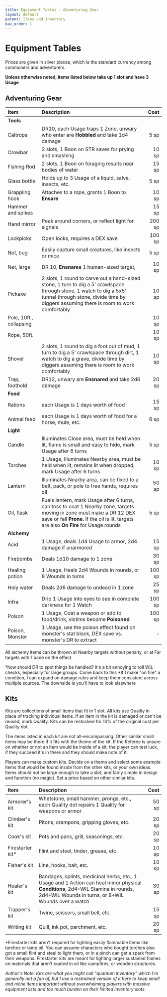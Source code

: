 ```yaml
---
title: Equipment Tables - Adventuring Gear
layout: default
parent: Items and Inventory
nav_order: 1
---
```


# Equipment Tables

Prices are given in silver pieces, which is the standard currency among commoners and adventurers.

**Unless otherwise noted, items listed below take up 1 slot and have 3 Usage**

## Adventuring Gear

|Item|Description|Cost|
|:----------------|:---------------------------------------------------------|------:|
|**Tools**|
|Caltrops|DR10, each Usage traps 1 Zone, unwary who enter are **Hobbled** and take 1d4 damage|5 sp|
|Crowbar|2 slots, 1 Boon on STR saves for prying and smashing|10 sp|
|Fishing Rod|2 slots, 1 Boon on foraging results near bodies of water|15 sp|
|Glass bottle|Holds up to 3 Usage of a liquid, salve, insects, etc.|5 sp|
|Grappling hook|Attaches to a rope, grants 1 Boon to **Ensare**|10 sp|
|Hammer and spikes||15 sp|
|Hand mirror|Peak around corners, or reflect light for signals|200 sp|
|Lockpicks|Open locks, requires a DEX save|100 sp|
|Net, bug|Easily capture small creatures, like insects or mice|5 sp|
|Net, large|DR 10, **Ensnares** 1 human-sized target,|10 sp|
|Pickaxe|2 slots, 1 round to carve out a hand-sized stone, 1 turn to dig a 5' crawlspace through stone, 1 watch to dig a 5x5' tunnel through stone, divide time by diggers assuming there is room to work comfortably |10 sp|
|Pole, 10ft., collapsing||10 sp|
|Rope, 50ft.||10 sp|
|Shovel|2 slots, 1 round to dig a foot out of mud, 1 turn to dig a 5' crawlspace through dirt, 1 watch to dig a grave, divide time by diggers assuming there is room to work comfortably |10 sp|
|Trap, foothold|DR12, unwary are **Ensnared** and take 2d6 damage|20 sp|
|**Food**|
|Rations|each Usage is 1 days worth of food|15 sp|
|Animal feed|each Usage is 1 days worth of food for a horse, mule, etc.|6 sp|
|**Light**|
|Candle|Illuminates Close area, must be held when lit, flame is small and easy to hide, mark Usage after 6 turns|5 sp|
|Torches|1 Usage, Illuminates Nearby area, must be held when lit, remains lit when dropped, mark Usage after 6 turns|10 sp|
|Lantern|Illuminates Nearby area, can be fixed to a belt, pack, or pole to free hands, requires oil|50 sp|
|Oil, flask|Fuels lantern, mark Usage after 6 turns, can toss to coat 1 Nearby zone, targets moving in zone must make a DR 12 DEX save or fall **Prone**. If the oil is lit, targets are also **On Fire** for Usage rounds|5 sp|
|**Alchemy** |
|Acid|1 Usage, deals 1d4 Usage to armor, 2d4 damage if unarmored|15 sp|
|Firebombs|Deals 1d10 damage to 1 zone|30 sp|
|Healing potion|1 Usage, Heals 2d4 Wounds in rounds, or 8 Wounds in turns|100 sp|
|Holy water|Deals 2d6 damage to undead in 1 zone|25 sp|
|Infra|Drip 1 Usage into eyes to see in complete darkness for 1 Watch|100 sp|
|Poison|1 Usage, Coat a weapon or add to food/drink, victims become **Poisoned**|100 sp|
|Poison, Monster|1 Usage, use the poison effect found on monster's stat block, DEX save vs. monster's DR to extract| - |

All alchemy items can be thrown at Nearby targets without penalty, or at Far targets with 1 bane on the effect.

*how should DR to spot things be handled? it's a bit annoying to roll WIL checks, especially for large groups. Come back to this
*If I make "on fire" a condition, I can expand on damage rules and keep them consistent across multiple sources. The downside is you'll have to look elsewhere

## Kits 
Kits are collections of small items that fit in 1 slot. All kits use Quality in place of tracking individual items. If an item in the kit is damaged or can't be reused, mark Quality. Kits can be restocked for 10% of the original cost per Quality dot. 

The items listed in each kit are not all-encompassing. Other similar small items may be there if it fits with the theme of the kit. If the Referee is unsure on whether or not an item would be inside of a kit, the player can test luck, if they succeed it's in there and they should make note of it.

Players can make custom kits. Decide on a theme and select some example items that would be found inside from the other kits, or your own ideas. Items should not be large enough to take a slot, and fairly simple in design and function (no magic). Set a price based on other similar kits.

|Item|Description|Cost|
|:----------------|:---------------------------------------------------------|-----:|
|Armorer's kit|Whetstone, small hammer, prongs, etc., each Quality dot repairs 1 Quality for weapons or armor|50 sp|
|Climber's kit|Pitons, crampons, gripping gloves, etc. |20 sp|
|Cook's kit|Pots and pans, grill, seasonings, etc.|20 sp|
|Firestarter kit*|Flint and steel, tinder, grease, etc.|10 sp|
|Fisher's kit|Line, hooks, bait, etc.|10 sp|
|Healer's kit|Bandages, splints, medicinal herbs, etc., 1 Usage and 1 Action can heal minor physical **Conditions**, 2d4+WIL Stamina in rounds, 2d4+WIL Wounds in turns, or 8+WIL Wounds over a watch|30 sp|
|Trapper's kit|Twine, scissors, small bell, etc. |15 sp|
|Writing kit|Quill, ink pot, parchment, etc.|20 sp|

*Firestarter kits aren't required for lighting easily flammable items like torches or lamp oil. You can assume characters who bought torches also got a small flint and steel to light them, or in a pinch can get a spark from their weapons. Firestarter kits are meant for lighting larger sustained flames on materials that aren't coated in oil like campfires, or wooden structures.

*Author's Note: Kits are what you might call "quantum inventory" which I'm generally not a fan of, but I use a restrained version of it here to keep small and niche items important without overwhelming players with massive equipment lists and too much burden on their limited inventory slots.*
